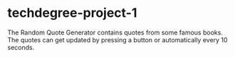 # techdegree-project-1
 
 The Random Quote Generator contains quotes from some famous books. The quotes can get updated by pressing a button or automatically every 10 seconds.  
  

